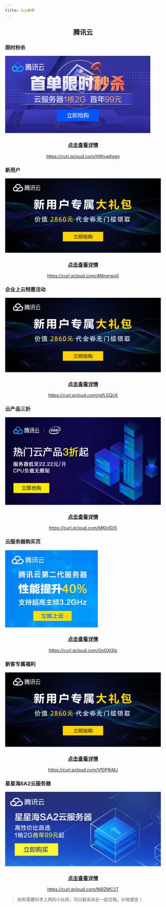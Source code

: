```yaml
---
title: Gcp推荐
---
```


<div style="text-align:center">
    <h2>腾讯云</h2>
</div>

### 限时秒杀

![shoudan](./Gcp.assets/shoudan.jpg) 

<div style='text-align:center'>
    <h3 ><a href='https://curl.qcloud.com/HWvwKggn' target='_black'>点击查看详情</a> </h3>
   	<p><a href='https://curl.qcloud.com/HWvwKggn'>https://curl.qcloud.com/HWvwKggn</a></p>
</div>



### 新用户

 ![1340x640](./Gcp.assets/1340x640-1622461535877.jpg)

<div style='text-align:center'>
    <h3 ><a href='https://curl.qcloud.com/4Mngrwo0' target='_black'>点击查看详情</a> </h3>
   	<p><a href='https://curl.qcloud.com/4Mngrwo0'>https://curl.qcloud.com/4Mngrwo0</a></p>
</div>

### 企业上云特惠活动

![1340x640](./Gcp.assets/1340x640.jpg)

<div style='text-align:center'>
    <h3 ><a href='https://curl.qcloud.com/rpfLGQcX' target='_black'>点击查看详情</a> </h3>
   	<p><a href='https://curl.qcloud.com/rpfLGQcX'>https://curl.qcloud.com/rpfLGQcX</a></p>
</div>

### 云产品三折

![云产品3折960x540](./Gcp.assets/3zhe.jpg)

<div style='text-align:center'>
    <h3 ><a href='https://curl.qcloud.com/MKln1Di5' target='_black'>点击查看详情</a> </h3>
   	<p><a href='https://curl.qcloud.com/MKln1Di5'>https://curl.qcloud.com/MKln1Di5</a></p>
</div>

### 云服务器购买页

![云服务器336-280](Gcp.assets/server.jpg) 

<div style='text-align:center'>
    <h3 ><a href='https://curl.qcloud.com/GnGXI3js' target='_black'>点击查看详情</a> </h3>
   	<p><a href='https://curl.qcloud.com/GnGXI3js'>https://curl.qcloud.com/GnGXI3js</a></p>
</div>

### 新客专属福利

![1340x640](Gcp.assets/1340x640-1622461743537.jpg)

<div style='text-align:center'>
    <h3 ><a href='https://curl.qcloud.com/Vf0PfkMJ' target='_black'>点击查看详情</a> </h3>
   	<p><a href='https://curl.qcloud.com/Vf0PfkMJ'>https://curl.qcloud.com/Vf0PfkMJ</a></p>
</div>

### 星星海SA2云服务器

![1340x640](Gcp.assets/1340x640-1622461765712.jpg)

<div style='text-align:center'>
    <h3 ><a href='https://curl.qcloud.com/Nj9ZMC2T' target='_black'>点击查看详情</a> </h3>
   	<p><a href='https://curl.qcloud.com/Nj9ZMC2T'>https://curl.qcloud.com/Nj9ZMC2T</a></p>
</div>



> 如有需要科学上网的小伙伴，可以联系站长一起合租，价格便宜！

